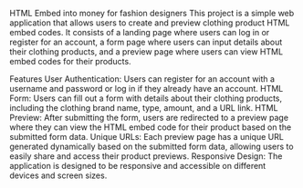 HTML Embed into money for fashion designers
This project is a simple web application that allows users to create and preview clothing product HTML embed codes. It consists of a landing page where users can log in or register for an account, a form page where users can input details about their clothing products, and a preview page where users can view HTML embed codes for their products.

Features
User Authentication: Users can register for an account with a username and password or log in if they already have an account.
HTML Form: Users can fill out a form with details about their clothing products, including the clothing brand name, type, amount, and a URL link.
HTML Preview: After submitting the form, users are redirected to a preview page where they can view the HTML embed code for their product based on the submitted form data.
Unique URLs: Each preview page has a unique URL generated dynamically based on the submitted form data, allowing users to easily share and access their product previews.
Responsive Design: The application is designed to be responsive and accessible on different devices and screen sizes.
